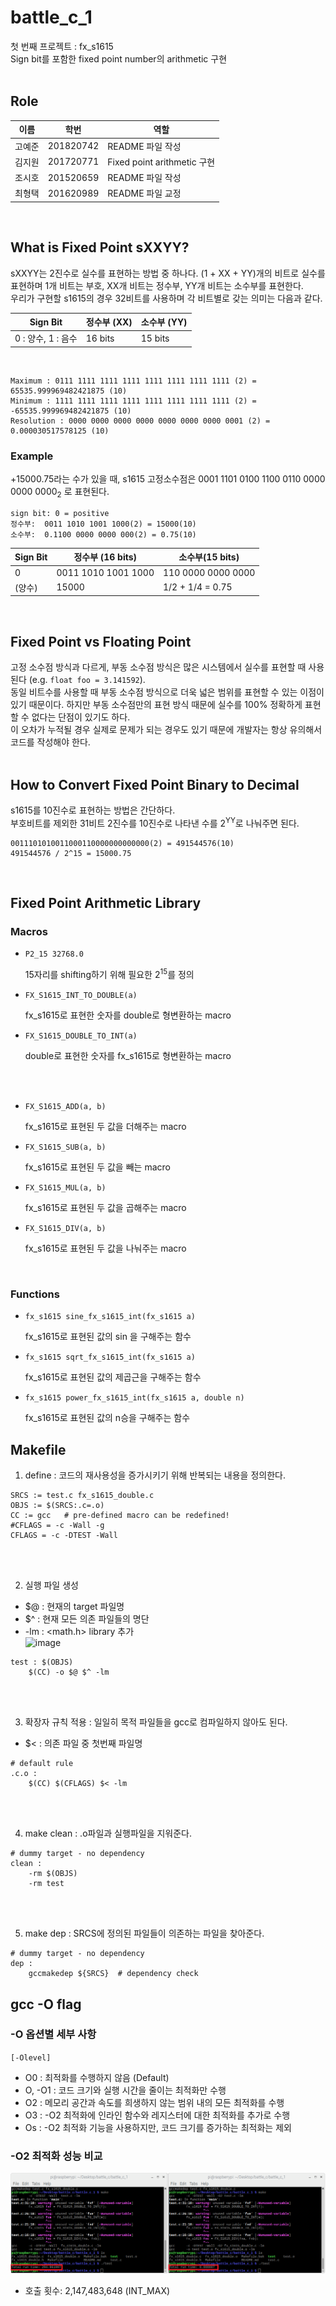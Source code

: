 # battle_c_1

첫 번째 프로젝트 : fx_s1615  
Sign bit를 포함한 fixed point number의 arithmetic 구현  
<br>

## Role

| 이름 | 학번 | 역할 |
| ---- | ---- | ---- |
| 고예준 | 201820742 | README 파일 작성 |
| 김지원 | 201720771 | Fixed point arithmetic 구현 |
| 조시호 | 201520659 | README 파일 작성 |
| 최형택 | 201620989 | README 파일 교정 |
<br>

## What is Fixed Point sXXYY?

sXXYY는 2진수로 실수를 표현하는 방법 중 하나다. (1 + XX + YY)개의 비트로 실수를 표현하며 1개 비트는 부호, XX개 비트는 정수부,  YY개 비트는 소수부를 표현한다.  
우리가 구현할 s1615의 경우 32비트를 사용하며 각 비트별로 갖는 의미는 다음과 같다.

| Sign Bit | 정수부 (XX) | 소수부 (YY) |
| ---- | ---- | ---- |
| 0 : 양수, 1 : 음수 | 16 bits | 15 bits |
<br>

```
Maximum : 0111 1111 1111 1111 1111 1111 1111 1111 (2) =  65535.999969482421875 (10)
Minimum : 1111 1111 1111 1111 1111 1111 1111 1111 (2) = -65535.999969482421875 (10)
Resolution : 0000 0000 0000 0000 0000 0000 0000 0001 (2) = 0.000030517578125 (10)
```


### Example

+15000.75라는 수가 있을 때, s1615 고정소수점은 0001 1101 0100 1100 0110 0000 0000 0000<sub>2</sub> 로 표현된다.

```
sign bit: 0 = positive 
정수부:  0011 1010 1001 1000(2) = 15000(10)   
소수부:  0.1100 0000 0000 000(2) = 0.75(10)
```

| Sign Bit | 정수부 (16 bits) | 소수부(15 bits) |
| --- | --- | --- |
| 0 | 0011 1010 1001 1000 | 110 0000 0000 0000 |
| (양수) | 15000 | 1/2 + 1/4 =  0.75 |
<br>

## Fixed Point vs Floating Point
고정 소수점 방식과 다르게, 부동 소수점 방식은 많은 시스템에서 실수를 표현할 때 사용된다 (e.g. `float foo = 3.141592`).  
동일 비트수를 사용할 때 부동 소수점 방식으로 더욱 넓은 범위를 표현할 수 있는 이점이 있기 때문이다.
하지만 부동 소수점만의 표현 방식 때문에 실수를 100% 정확하게 표현할 수 없다는 단점이 있기도 하다.  
이 오차가 누적될 경우 실제로 문제가 되는 경우도 있기 때문에 개발자는 항상 유의해서 코드를 작성해야 한다.  
<br>

## How to Convert Fixed Point Binary to Decimal
s1615를 10진수로 표현하는 방법은 간단하다.   
부호비트를 제외한 31비트 2진수를 10진수로 나타낸 수를 2<sup>YY</sup>로 나눠주면 된다.    

```
0011101010011000110000000000000(2) = 491544576(10)   
491544576 / 2^15 = 15000.75
```  
<br>


## Fixed Point Arithmetic Library

### Macros
* `P2_15 32768.0`

    15자리를 shifting하기 위해 필요한 2<sup>15</sup>를 정의

* `FX_S1615_INT_TO_DOUBLE(a)`

    fx_s1615로 표현한 숫자를 double로 형변환하는 macro

* `FX_S1615_DOUBLE_TO_INT(a)`

    double로 표현한 숫자를 fx_s1615로 형변환하는 macro
<br>
<br>


* `FX_S1615_ADD(a, b)`

    fx_s1615로 표현된 두 값을 더해주는 macro

* `FX_S1615_SUB(a, b)`

    fx_s1615로 표현된 두 값을 빼는 macro

* `FX_S1615_MUL(a, b)`

    fx_s1615로 표현된 두 값을 곱해주는 macro

* `FX_S1615_DIV(a, b)`

    fx_s1615로 표현된 두 값을 나눠주는 macro  
<br>

### Functions
* `fx_s1615 sine_fx_s1615_int(fx_s1615 a)`

    fx_s1615로 표현된 값의 sin 을 구해주는 함수

* `fx_s1615 sqrt_fx_s1615_int(fx_s1615 a)`

    fx_s1615로 표현된 값의 제곱근을 구해주는 함수

* `fx_s1615 power_fx_s1615_int(fx_s1615 a, double n)`

    fx_s1615로 표현된 값의 n승을 구해주는 함수


## Makefile

1. define : 코드의 재사용성을 증가시키기 위해 반복되는 내용을 정의한다.
```
SRCS := test.c fx_s1615_double.c
OBJS := $(SRCS:.c=.o)
CC := gcc	# pre-defined macro can be redefined!
#CFLAGS = -c -Wall -g
CFLAGS = -c -DTEST -Wall 
```
<br>
<br>


2. 실행 파일 생성  
* $@ : 현재의 target 파일명 
* $^ : 현재 모든 의존 파일들의 명단
* -lm : <math.h> library 추가      
![image](/uploads/39a775cf74f8403d3fbf97ef7b7212f2/image.png)

``` 
test : $(OBJS)
	$(CC) -o $@ $^ -lm
```
<br>
<br>


3. 확장자 규칙 적용 : 일일히 목적 파일들을 gcc로 컴파일하지 않아도 된다. 
* $< : 의존 파일 중 첫번째 파일명   
```
# default rule
.c.o : 
	$(CC) $(CFLAGS) $< -lm
```

<br>
<br>


4. make clean :  .o파일과 실행파일을 지워준다.
```
# dummy target - no dependency 
clean : 
	-rm $(OBJS)
	-rm test
```

<br>
<br>


5. make dep : SRCS에 정의된 파일들이 의존하는 파일을 찾아준다. 
```
# dummy target - no dependency 
dep :
	gccmakedep ${SRCS}  # dependency check
```

## gcc -O flag
### -O 옵션별 세부 사항
`[-Olevel]`
- O0 : 최적화를 수행하지 않음 (Default)
- O, -O1 : 코드 크기와 실행 시간을 줄이는 최적화만 수행
- O2 : 메모리 공간과 속도를 희생하지 않는 범위 내의 모든 최적화를 수행
- O3 : -O2 최적화에 인라인 함수와 레지스터에 대한 최적화를 추가로 수행
- Os : -O2 최적화 기능을 사용하지만, 코드 크기를 증가하는 최적화는 제외

### -O2 최적화 성능 비교
![image](O2-optimization-result.png)
- 호출 횟수: 2,147,483,648 (INT_MAX)
